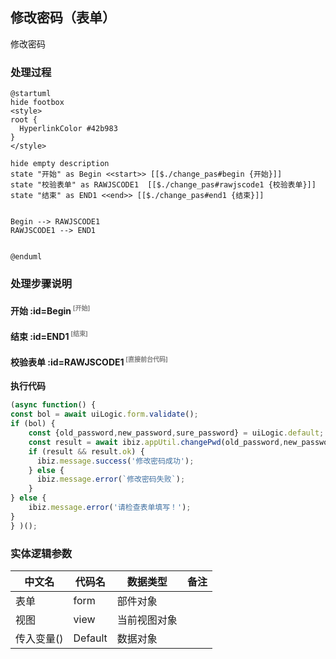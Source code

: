 ## 修改密码（表单） <!-- {docsify-ignore-all} -->

   修改密码

### 处理过程

```plantuml
@startuml
hide footbox
<style>
root {
  HyperlinkColor #42b983
}
</style>

hide empty description
state "开始" as Begin <<start>> [[$./change_pas#begin {开始}]]
state "校验表单" as RAWJSCODE1  [[$./change_pas#rawjscode1 {校验表单}]]
state "结束" as END1 <<end>> [[$./change_pas#end1 {结束}]]


Begin --> RAWJSCODE1
RAWJSCODE1 --> END1


@enduml
```


### 处理步骤说明

#### 开始 :id=Begin<sup class="footnote-symbol"> <font color=gray size=1>[开始]</font></sup>




#### 结束 :id=END1<sup class="footnote-symbol"> <font color=gray size=1>[结束]</font></sup>




#### 校验表单 :id=RAWJSCODE1<sup class="footnote-symbol"> <font color=gray size=1>[直接前台代码]</font></sup>



<p class="panel-title"><b>执行代码</b></p>

```javascript
(async function() { 
const bol = await uiLogic.form.validate();
if (bol) {
    const {old_password,new_password,sure_password} = uiLogic.default;
    const result = await ibiz.appUtil.changePwd(old_password,new_password,{surePwd: sure_password})
    if (result && result.ok) {
      ibiz.message.success('修改密码成功');
    } else {
      ibiz.message.error(`修改密码失败`);
    }
} else {
    ibiz.message.error('请检查表单填写！');
}
} )();
```



### 实体逻辑参数

|    中文名   |    代码名    |  数据类型      |备注 |
| --------| --------| --------  | --------   |
|表单|form|部件对象||
|视图|view|当前视图对象||
|传入变量(<i class="fa fa-check"/></i>)|Default|数据对象||
